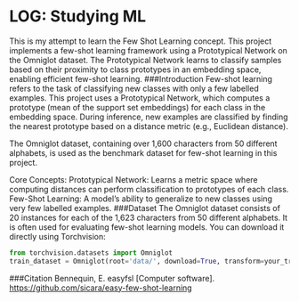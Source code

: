 # LOG: Studying ML

This is my attempt to learn the Few Shot Learning concept. This project implements a few-shot learning framework using a Prototypical Network on the Omniglot dataset. The Prototypical Network learns to classify samples based on their proximity to class prototypes in an embedding space, enabling efficient few-shot learning.
###Introduction
Few-shot learning refers to the task of classifying new classes with only a few labelled examples. This project uses a Prototypical Network, which computes a prototype (mean of the support set embeddings) for each class in the embedding space. During inference, new examples are classified by finding the nearest prototype based on a distance metric (e.g., Euclidean distance).

The Omniglot dataset, containing over 1,600 characters from 50 different alphabets, is used as the benchmark dataset for few-shot learning in this project.

Core Concepts:
Prototypical Network: Learns a metric space where computing distances can perform classification to prototypes of each class.
Few-Shot Learning: A model’s ability to generalize to new classes using very few labelled examples.
###Dataset
The Omniglot dataset consists of 20 instances for each of the 1,623 characters from 50 different alphabets. It is often used for evaluating few-shot learning models. You can download it directly using Torchvision:
```python
from torchvision.datasets import Omniglot
train_dataset = Omniglot(root='data/', download=True, transform=your_transform)
```
###Citation
Bennequin, E. easyfsl [Computer software]. https://github.com/sicara/easy-few-shot-learning
